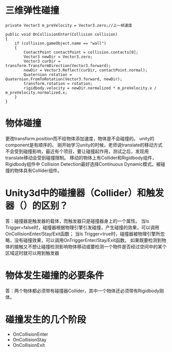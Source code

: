 # 三维弹性碰撞
```
private Vector3 m_preVelocity = Vector3.zero;//上一帧速度

public void OnCollisionEnter(Collision collision)
{
    if (collision.gameObject.name == "wall")
    {
        ContactPoint contactPoint = collision.contacts[0];
        Vector3 newDir = Vector3.zero;
        Vector3 curDir = transform.TransformDirection(Vector3.forward);
        newDir = Vector3.Reflect(curDir, contactPoint.normal);
        Quaternion rotation = Quaternion.FromToRotation(Vector3.forward, newDir);
        transform.rotation = rotation;
        rigidbody.velocity = newDir.normalized * m_preVelocity.x / m_preVelocity.normalized.x;
    }
}
```
# 物体碰撞
更改transform.position而不给物体添加速度，物体是不会碰撞的。
unity的component是有顺序的。
刚开始学习unity的时候，老师说translate的移动方式不会受到碰撞影响，最近有个项目，要让碰撞起作用，测试之后，发现用translate移动会受到碰撞限制。
移动的物体上有Collider和Rigidbody组件，Rigidbody组件中 Collision Detection最好选择Continuous Dynamic模式。被碰撞的物体具有Collider组件。

# Unity3d中的碰撞器（Collider）和触发器（）的区别？
答：碰撞器是触发器的载体，而触发器只是碰撞器身上的一个属性。
当Is Trigger=false时，碰撞器根据物理引擎引发碰撞，产生碰撞的效果，可以调用OnCollisionEnter/Stay/Exit函数；
当Is Trigger=true时，碰撞器被物理引擎所忽略，没有碰撞效果，可以调用OnTriggerEnter/Stay/Exit函数。
如果既要检测到物体的接触又不想让碰撞检测影响物体移动或要检测一个物件是否经过空间中的某个区域这时就可以用到触发器

# 物体发生碰撞的必要条件
答：两个物体都必须带有碰撞器Collider，其中一个物体还必须带有Rigidbody刚体。

# 碰撞发生的几个阶段
* OnCollisionEnter
* OnCollisionStay
* OnCollisionExit
